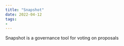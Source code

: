 ```yaml
---
title: "Snapshot"
date: 2022-04-12
tags:
- 
---
```


Snapshot is a governance tool for voting on proposals